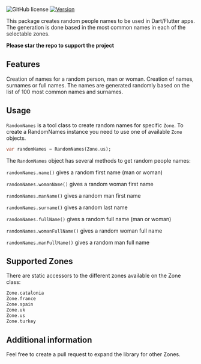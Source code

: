 <!-- 
This README describes the package. If you publish this package to pub.dev,
this README's contents appear on the landing page for your package.

For information about how to write a good package README, see the guide for
[writing package pages](https://dart.dev/guides/libraries/writing-package-pages). 

For general information about developing packages, see the Dart guide for
[creating packages](https://dart.dev/guides/libraries/create-library-packages)
and the Flutter guide for
[developing packages and plugins](https://flutter.dev/developing-packages). 
-->

![GitHub license](https://img.shields.io/badge/license-MIT-blue.svg?style=flat)
[![Version](https://img.shields.io/pub/v/random_name_generator.svg)](https://pub.dev/packages/random_name_generator)

This package creates random people names to be used in Dart/Flutter apps. The generation is done
based in the most common names in each of the selectable zones.

**Please star the repo to support the project**

## Features

Creation of names for a random person, man or woman. Creation of names, surnames or full names.
The names are generated randomly based on the list of 100 most common names and surnames.

## Usage

`RandomNames` is a tool class to create random names for specific `Zone`. To create a RandomNames
instance you need to use one of available `Zone` objects.

```dart
var randomNames = RandomNames(Zone.us);
```

The `RandomNames` object has several methods to get random people names:

`randomNames.name()` gives a random first name (man or woman)

`randomNames.womanName()` gives a random woman first name

`randomNames.manName()` gives a random man first name

`randomNames.surname()` gives a random last name

`randomNames.fullName()` gives a random full name (man or woman)

`randomNames.womanFullName()` gives a random woman full name

`randomNames.manFullName()` gives a random man full name

## Supported Zones

There are static accessors to the different zones available on the Zone class: 

```dart
Zone.catalonia
Zone.france
Zone.spain
Zone.uk
Zone.us
Zone.turkey
```

## Additional information

Feel free to create a pull request to expand the library for other Zones.